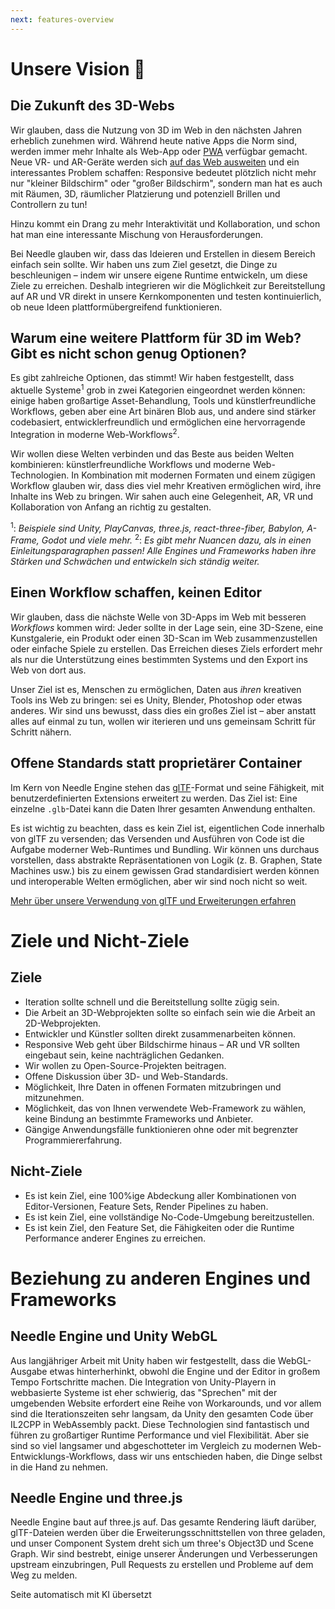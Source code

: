 ```yaml
---
next: features-overview
---
```


# Unsere Vision 🔮

## Die Zukunft des 3D-Webs

Wir glauben, dass die Nutzung von 3D im Web in den nächsten Jahren erheblich zunehmen wird. Während heute native Apps die Norm sind, werden immer mehr Inhalte als Web-App oder [PWA](https://web.dev/progressive-web-apps/) verfügbar gemacht. Neue VR- und AR-Geräte werden sich [auf das Web ausweiten](https://immersive-web.github.io/webxr-samples/) und ein interessantes Problem schaffen: Responsive bedeutet plötzlich nicht mehr nur "kleiner Bildschirm" oder "großer Bildschirm", sondern man hat es auch mit Räumen, 3D, räumlicher Platzierung und potenziell Brillen und Controllern zu tun!

Hinzu kommt ein Drang zu mehr Interaktivität und Kollaboration, und schon hat man eine interessante Mischung von Herausforderungen.

Bei Needle glauben wir, dass das Ideieren und Erstellen in diesem Bereich einfach sein sollte. Wir haben uns zum Ziel gesetzt, die Dinge zu beschleunigen – indem wir unsere eigene Runtime entwickeln, um diese Ziele zu erreichen. Deshalb integrieren wir die Möglichkeit zur Bereitstellung auf AR und VR direkt in unsere Kernkomponenten und testen kontinuierlich, ob neue Ideen plattformübergreifend funktionieren.

## Warum eine weitere Plattform für 3D im Web? Gibt es nicht schon genug Optionen?

Es gibt zahlreiche Optionen, das stimmt! Wir haben festgestellt, dass aktuelle Systeme<sup>1</sup> grob in zwei Kategorien eingeordnet werden können: einige haben großartige Asset-Behandlung, Tools und künstlerfreundliche Workflows, geben aber eine Art binären Blob aus, und andere sind stärker codebasiert, entwicklerfreundlich und ermöglichen eine hervorragende Integration in moderne Web-Workflows<sup>2</sup>.

Wir wollen diese Welten verbinden und das Beste aus beiden Welten kombinieren: künstlerfreundliche Workflows und moderne Web-Technologien. In Kombination mit modernen Formaten und einem zügigen Workflow glauben wir, dass dies viel mehr Kreativen ermöglichen wird, ihre Inhalte ins Web zu bringen. Wir sahen auch eine Gelegenheit, AR, VR und Kollaboration von Anfang an richtig zu gestalten.

<sup>1</sup>: _Beispiele sind Unity, PlayCanvas, three.js, react-three-fiber, Babylon, A-Frame, Godot und viele mehr._
<sup>2</sup>: _Es gibt mehr Nuancen dazu, als in einen Einleitungsparagraphen passen! Alle Engines und Frameworks haben ihre Stärken und Schwächen und entwickeln sich ständig weiter._

## Einen Workflow schaffen, keinen Editor

Wir glauben, dass die nächste Welle von 3D-Apps im Web mit besseren _Workflows_ kommen wird: Jeder sollte in der Lage sein, eine 3D-Szene, eine Kunstgalerie, ein Produkt oder einen 3D-Scan im Web zusammenzustellen oder einfache Spiele zu erstellen. Das Erreichen dieses Ziels erfordert mehr als nur die Unterstützung eines bestimmten Systems und den Export ins Web von dort aus.

Unser Ziel ist es, Menschen zu ermöglichen, Daten aus _ihren_ kreativen Tools ins Web zu bringen: sei es Unity, Blender, Photoshop oder etwas anderes. Wir sind uns bewusst, dass dies ein großes Ziel ist – aber anstatt alles auf einmal zu tun, wollen wir iterieren und uns gemeinsam Schritt für Schritt nähern.

## Offene Standards statt proprietärer Container

Im Kern von Needle Engine stehen das [glTF](https://registry.khronos.org/glTF/specs/2.0/glTF-2.0.html)-Format und seine Fähigkeit, mit benutzerdefinierten Extensions erweitert zu werden. Das Ziel ist: Eine einzelne `.glb`-Datei kann die Daten Ihrer gesamten Anwendung enthalten.

Es ist wichtig zu beachten, dass es kein Ziel ist, eigentlichen Code innerhalb von glTF zu versenden; das Versenden und Ausführen von Code ist die Aufgabe moderner Web-Runtimes und Bundling. Wir können uns durchaus vorstellen, dass abstrakte Repräsentationen von Logik (z. B. Graphen, State Machines usw.) bis zu einem gewissen Grad standardisiert werden können und interoperable Welten ermöglichen, aber wir sind noch nicht so weit.

[Mehr über unsere Verwendung von glTF und Erweiterungen erfahren](./technical-overview.md)

# Ziele und Nicht-Ziele

## Ziele
- Iteration sollte schnell und die Bereitstellung sollte zügig sein.
- Die Arbeit an 3D-Webprojekten sollte so einfach sein wie die Arbeit an 2D-Webprojekten.
- Entwickler und Künstler sollten direkt zusammenarbeiten können.
- Responsive Web geht über Bildschirme hinaus – AR und VR sollten eingebaut sein, keine nachträglichen Gedanken.
- Wir wollen zu Open-Source-Projekten beitragen.
- Offene Diskussion über 3D- und Web-Standards.
- Möglichkeit, Ihre Daten in offenen Formaten mitzubringen und mitzunehmen.
- Möglichkeit, das von Ihnen verwendete Web-Framework zu wählen, keine Bindung an bestimmte Frameworks und Anbieter.
- Gängige Anwendungsfälle funktionieren ohne oder mit begrenzter Programmiererfahrung.

## Nicht-Ziele
- Es ist kein Ziel, eine 100%ige Abdeckung aller Kombinationen von Editor-Versionen, Feature Sets, Render Pipelines zu haben.
- Es ist kein Ziel, eine vollständige No-Code-Umgebung bereitzustellen.
- Es ist kein Ziel, den Feature Set, die Fähigkeiten oder die Runtime Performance anderer Engines zu erreichen.

# Beziehung zu anderen Engines und Frameworks

## Needle Engine und Unity WebGL

Aus langjähriger Arbeit mit Unity haben wir festgestellt, dass die WebGL-Ausgabe etwas hinterherhinkt, obwohl die Engine und der Editor in großem Tempo Fortschritte machen. Die Integration von Unity-Playern in webbasierte Systeme ist eher schwierig, das "Sprechen" mit der umgebenden Website erfordert eine Reihe von Workarounds, und vor allem sind die Iterationszeiten sehr langsam, da Unity den gesamten Code über IL2CPP in WebAssembly packt. Diese Technologien sind fantastisch und führen zu großartiger Runtime Performance und viel Flexibilität. Aber sie sind so viel langsamer und abgeschotteter im Vergleich zu modernen Web-Entwicklungs-Workflows, dass wir uns entschieden haben, die Dinge selbst in die Hand zu nehmen.

## Needle Engine und three.js

Needle Engine baut auf three.js auf. Das gesamte Rendering läuft darüber, glTF-Dateien werden über die Erweiterungsschnittstellen von three geladen, und unser Component System dreht sich um three's Object3D und Scene Graph. Wir sind bestrebt, einige unserer Änderungen und Verbesserungen upstream einzubringen, Pull Requests zu erstellen und Probleme auf dem Weg zu melden.


Seite automatisch mit KI übersetzt